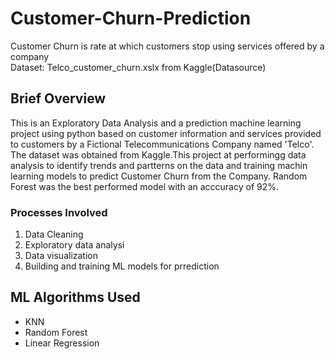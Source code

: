 <h1>Customer-Churn-Prediction</h1>
  Customer Churn is rate at which customers stop using services offered by a company</br>
 Dataset: Telco_customer_churn.xslx from Kaggle(Datasource)
 <h2>Brief Overview</h2>
This is an Exploratory Data Analysis and a prediction machine learning project using python based on customer information and services provided to customers 
by a Fictional Telecommunications Company named 'Telco'. The dataset was obtained from Kaggle.This project at performingg data analysis to identify trends and partterns on the data and training machin learning models to predict Customer Churn from the Company. Random Forest was the best performed model with an acccuracy of 92%.
<h3>Processes Involved</h3>
<ol>
  <li> Data Cleaning</li>
  <li> Exploratory data analysi</li>
  <li> Data visualization</li>
  <li> Building and training ML models for prrediction</li>
  </ol>
<h2>ML Algorithms Used</h2>
<ul>
  <li>KNN</li>
  <li>Random Forest</li>
  <li>Linear Regression</li
</ul>
